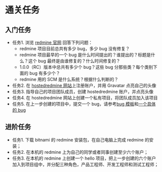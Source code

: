 # 通关任务

## 入门任务

- 任务1. 浏览 [redmine 官网](http://www.redmine.org/) 回答下列问题：  
  - redmine 项目目前总共有多少 bug，多少 bug 没有修复？  
  - redmine 项目最早的一个 bug 是什么时间提出的？谁提出的？标题是什么？这个 bug 最终是由谁修复的？什么时间修复的？  
  - 1.0.0（RC）版本中总共有多少个 bug？这些 bug 分那些类？每个类别下面的 bug 有多少个？  
  - redmine 用的 SCM 是什么系统？根据什么判断的？  
- 任务2. 在 [hostedredmine 网站](http://www.hostedredmine.com/)上注册账户，并用 Gravatar 点亮自己的头像  
- 任务3. 指导自己的项目团队成员，创建 hostedredmine 账户，并点亮头像    
- 任务4. 在 hostedredmine 网站上创建一个私有项目，将团队成员加入该项目  
- 任务5. 在上一步创建的项目中，提交一个 bug，请参考[bug 模板](http://www.hostedredmine.com/issues/598989)和[一个具体的 bug](http://www.hostedredmine.com/users/55044)

## 进阶任务

- 任务1. 下载 bitnami 的 redmine 安装包，在自己电脑上完成 redmine 的安装；
- 任务2. 在本机的 redmine 上为自己的同学或者同事创建至少六个账户；
- 任务3. 在本机的 redmine 上创建一个 hello 项目，把上一步创建的六个账户加入到项目组中，并分配三种角色，产品工程师、开发工程师和测试工程师；
